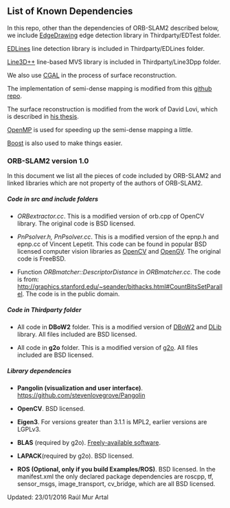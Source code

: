 ## List of Known Dependencies

In this repo, other than the dependencies of ORB-SLAM2 described below, we include [EdgeDrawing](http://ceng.anadolu.edu.tr/CV/EdgeDrawing/) edge detection library in Thirdparty/EDTest folder. 

[EDLines](http://ceng.anadolu.edu.tr/cv/EDLines/) line detection library is included in Thirdparty/EDLines folder.

[Line3D++](https://github.com/manhofer/Line3Dpp) line-based MVS library is included in Thirdparty/Line3Dpp folder.

We also use [CGAL](https://www.cgal.org) in the process of surface reconstruction.

The implementation of semi-dense mapping is modified from this [github repo](https://github.com/HeYijia/ORB_SLAM2).

The surface reconstruction is modified from the work of David Lovi, which is described in [his thesis](https://era.library.ualberta.ca/items/0d2079b7-4a6d-47c6-8528-87478dbab309).

[OpenMP](https://www.openmp.org/) is used for speeding up the semi-dense mapping a little.

[Boost](https://www.boost.org/) is also used to make things easier.


### ORB-SLAM2 version 1.0

In this document we list all the pieces of code included  by ORB-SLAM2 and linked libraries which are not property of the authors of ORB-SLAM2.

##### Code in **src** and **include** folders

* *ORBextractor.cc*.
This is a modified version of orb.cpp of OpenCV library. The original code is BSD licensed.

* *PnPsolver.h, PnPsolver.cc*.
This is a modified version of the epnp.h and epnp.cc of Vincent Lepetit. 
This code can be found in popular BSD licensed computer vision libraries as [OpenCV](https://github.com/Itseez/opencv/blob/master/modules/calib3d/src/epnp.cpp) and [OpenGV](https://github.com/laurentkneip/opengv/blob/master/src/absolute_pose/modules/Epnp.cpp). The original code is FreeBSD.

* Function *ORBmatcher::DescriptorDistance* in *ORBmatcher.cc*.
The code is from: http://graphics.stanford.edu/~seander/bithacks.html#CountBitsSetParallel.
The code is in the public domain.

##### Code in Thirdparty folder

* All code in **DBoW2** folder.
This is a modified version of [DBoW2](https://github.com/dorian3d/DBoW2) and [DLib](https://github.com/dorian3d/DLib) library. All files included are BSD licensed.

* All code in **g2o** folder.
This is a modified version of [g2o](https://github.com/RainerKuemmerle/g2o). All files included are BSD licensed.

##### Library dependencies 

* **Pangolin (visualization and user interface)**.
https://github.com/stevenlovegrove/Pangolin

* **OpenCV**.
BSD licensed.

* **Eigen3**.
For versions greater than 3.1.1 is MPL2, earlier versions are LGPLv3.

* **BLAS** (required by g2o).
[Freely-available software](http://www.netlib.org/blas/#_licensing).

* **LAPACK**(required by g2o).
BSD licensed. 

* **ROS (Optional, only if you build Examples/ROS)**.
BSD licensed. In the manifest.xml the only declared package dependencies are roscpp, tf, sensor_msgs, image_transport, cv_bridge, which are all BSD licensed.



Updated: 23/01/2016 Raúl Mur Artal

